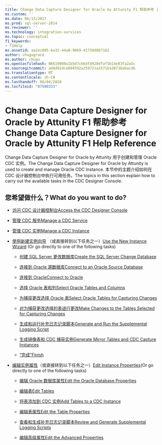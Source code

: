```yaml
---
title: Change Data Capture Designer for Oracle by Attunity F1 帮助参考 | Microsoft Docs
ms.custom: ''
ms.date: 06/13/2017
ms.prod: sql-server-2014
ms.reviewer: ''
ms.technology: integration-services
ms.topic: conceptual
f1_keywords:
- f1Help
ms.assetid: aa2ec095-6a32-44a8-9069-41759d087162
author: chugugrace
ms.author: chugu
ms.openlocfilehash: 06619008a1b5d7c66dfd928dfaf5b14e83fa2a5c
ms.sourcegitcommit: ad4d92dce894592a259721a1571b1d8736abacdb
ms.translationtype: MT
ms.contentlocale: zh-CN
ms.lasthandoff: 08/04/2020
ms.locfileid: "87580333"
---
```

# <a name="change-data-capture-designer-for-oracle-by-attunity-f1-help-reference"></a><span data-ttu-id="5fb7f-102">Change Data Capture Designer for Oracle by Attunity F1 帮助参考</span><span class="sxs-lookup"><span data-stu-id="5fb7f-102">Change Data Capture Designer for Oracle by Attunity F1 Help Reference</span></span>
  <span data-ttu-id="5fb7f-103">Change Data Capture Designer for Oracle by Attunity 用于创建和管理 Oracle CDC 实例。</span><span class="sxs-lookup"><span data-stu-id="5fb7f-103">The Change Data Capture Designer for Oracle by Attunity is used to create and manage Oracle CDC Instance.</span></span> <span data-ttu-id="5fb7f-104">本节中的主题介绍如何在 CDC 设计器控制台中执行可用任务。</span><span class="sxs-lookup"><span data-stu-id="5fb7f-104">The topics in this section explain how to carry out the available tasks in the CDC Designer Console.</span></span>  
  
## <a name="what-do-you-want-to-do"></a><span data-ttu-id="5fb7f-105">您希望做什么？</span><span class="sxs-lookup"><span data-stu-id="5fb7f-105">What do you want to do?</span></span>  
  
-   [<span data-ttu-id="5fb7f-106">访问 CDC 设计器控制台</span><span class="sxs-lookup"><span data-stu-id="5fb7f-106">Access the CDC Designer Console</span></span>](access-the-cdc-designer-console.md)  
  
-   [<span data-ttu-id="5fb7f-107">管理 CDC 服务</span><span class="sxs-lookup"><span data-stu-id="5fb7f-107">Manage a CDC Service</span></span>](manage-a-cdc-service.md)  
  
-   [<span data-ttu-id="5fb7f-108">管理 CDC 实例</span><span class="sxs-lookup"><span data-stu-id="5fb7f-108">Manage a CDC Instance</span></span>](manage-a-cdc-instance.md)  
  
-   <span data-ttu-id="5fb7f-109">[使用新建实例向导](use-the-new-instance-wizard.md) （或直接转到以下任务之一）</span><span class="sxs-lookup"><span data-stu-id="5fb7f-109">[Use the New Instance Wizard](use-the-new-instance-wizard.md) (Or go directly to one of the following tasks)</span></span>  
  
    -   [<span data-ttu-id="5fb7f-110">创建 SQL Server 更改数据库</span><span class="sxs-lookup"><span data-stu-id="5fb7f-110">Create the SQL Server Change Database</span></span>](create-the-sql-server-change-database.md)  
  
    -   [<span data-ttu-id="5fb7f-111">连接到 Oracle 源数据库</span><span class="sxs-lookup"><span data-stu-id="5fb7f-111">Connect to an Oracle Source Database</span></span>](connect-to-an-oracle-source-database.md)  
  
    -   [<span data-ttu-id="5fb7f-112">连接到 Oracle</span><span class="sxs-lookup"><span data-stu-id="5fb7f-112">Connect to Oracle</span></span>](connect-to-oracle.md)  
  
    -   [<span data-ttu-id="5fb7f-113">选择 Oracle 表和列</span><span class="sxs-lookup"><span data-stu-id="5fb7f-113">Select Oracle Tables and Columns</span></span>](select-oracle-tables-and-columns.md)  
  
    -   [<span data-ttu-id="5fb7f-114">为捕获更改选择 Oracle 表</span><span class="sxs-lookup"><span data-stu-id="5fb7f-114">Select Oracle Tables for Capturing Changes</span></span>](select-oracle-tables-for-capturing-changes.md)  
  
    -   [<span data-ttu-id="5fb7f-115">对为捕获更改选择的表进行更改</span><span class="sxs-lookup"><span data-stu-id="5fb7f-115">Make Changes to the Tables Selected for Capturing Changes</span></span>](make-changes-to-the-tables-selected-for-capturing-changes.md)  
  
    -   [<span data-ttu-id="5fb7f-116">生成和运行补充日志记录脚本</span><span class="sxs-lookup"><span data-stu-id="5fb7f-116">Generate and Run the Supplemental Logging Script</span></span>](generate-and-run-the-supplemental-logging-script.md)  
  
    -   [<span data-ttu-id="5fb7f-117">生成镜像表和 CDC 捕获实例</span><span class="sxs-lookup"><span data-stu-id="5fb7f-117">Generate Mirror Tables and CDC Capture Instances</span></span>](generate-mirror-tables-and-cdc-capture-instances.md)  
  
    -   [<span data-ttu-id="5fb7f-118">“完成”</span><span class="sxs-lookup"><span data-stu-id="5fb7f-118">Finish</span></span>](finish.md)  
  
-   <span data-ttu-id="5fb7f-119">[编辑实例属性](edit-instance-properties.md)（或直接转到以下任务之一）</span><span class="sxs-lookup"><span data-stu-id="5fb7f-119">[Edit Instance Properties](edit-instance-properties.md)(Or go directly to one of the following tasks)</span></span>  
  
    -   [<span data-ttu-id="5fb7f-120">编辑 Oracle 数据库属性</span><span class="sxs-lookup"><span data-stu-id="5fb7f-120">Edit the Oracle Database Properties</span></span>](edit-the-oracle-database-properties.md)  
  
    -   [<span data-ttu-id="5fb7f-121">编辑表</span><span class="sxs-lookup"><span data-stu-id="5fb7f-121">Edit Tables</span></span>](edit-tables.md)  
  
    -   [<span data-ttu-id="5fb7f-122">将表添加到 CDC 实例</span><span class="sxs-lookup"><span data-stu-id="5fb7f-122">Add Tables to a CDC Instance</span></span>](add-tables-to-a-cdc-instance.md)  
  
    -   [<span data-ttu-id="5fb7f-123">编辑表属性</span><span class="sxs-lookup"><span data-stu-id="5fb7f-123">Edit the Table Properties</span></span>](edit-the-table-properties.md)  
  
    -   [<span data-ttu-id="5fb7f-124">查看和生成补充日志记录脚本</span><span class="sxs-lookup"><span data-stu-id="5fb7f-124">Review and Generate Supplemental Logging Scripts</span></span>](review-and-generate-supplemental-logging-scripts.md)  
  
    -   [<span data-ttu-id="5fb7f-125">编辑高级属性</span><span class="sxs-lookup"><span data-stu-id="5fb7f-125">Edit the Advanced Properties</span></span>](edit-the-advanced-properties.md)  
  
  
